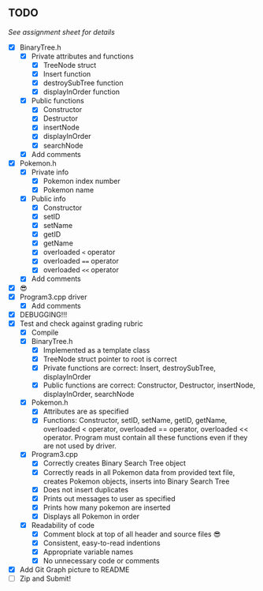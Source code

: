 ## TODO
*See assignment sheet for details*

- [x] BinaryTree.h
  - [x] Private attributes and functions
    - [x] TreeNode struct
    - [x] Insert function
    - [x] destroySubTree function
    - [x] displayInOrder function
  - [x] Public functions
    - [x] Constructor
    - [x] Destructor
    - [x] insertNode
    - [x] displayInOrder
    - [x] searchNode
  - [x] Add comments
- [x] Pokemon.h
  - [x] Private info
    - [x] Pokemon index number
    - [x] Pokemon name
  - [x] Public info
    - [x] Constructor
    - [x] setID
    - [x] setName
    - [x] getID
    - [x] getName
    - [x] overloaded `<` operator
    - [x] overloaded `==` operator
    - [x] overloaded `<<` operator
  - [x] Add comments
- [x] 😎 
- [x] Program3.cpp driver
  - [x] Add comments
- [x] DEBUGGING!!!
- [x] Test and check against grading rubric
  - [x] Compile
  - [x] BinaryTree.h
    - [x] Implemented as a template class
    - [x] TreeNode struct pointer to root is correct
    - [x] Private functions are correct: Insert, destroySubTree, displayInOrder
    - [x] Public functions are correct: Constructor, Destructor, insertNode, displayInOrder, searchNode
  - [x] Pokemon.h
    - [x] Attributes are as specified
    - [x] Functions: Constructor, setID, setName, getID, getName, overloaded < operator, overloaded == operator, overloaded << operator. Program must contain all these functions even if they are not used by driver.
  - [x] Program3.cpp
    - [x] Correctly creates Binary Search Tree object
    - [x] Correctly reads in all Pokemon data from provided text file, creates Pokemon objects, inserts into Binary Search Tree
    - [x] Does not insert duplicates
    - [x] Prints out messages to user as specified
    - [x] Prints how many pokemon are inserted
    - [x] Displays all Pokemon in order
  - [x] Readability of code
    - [x] Comment block at top of all header and source files 😎
    - [x] Consistent, easy-to-read indentions
    - [x] Appropriate variable names
    - [x] No unnecessary code or comments
- [x] Add Git Graph picture to README
- [ ] Zip and Submit!